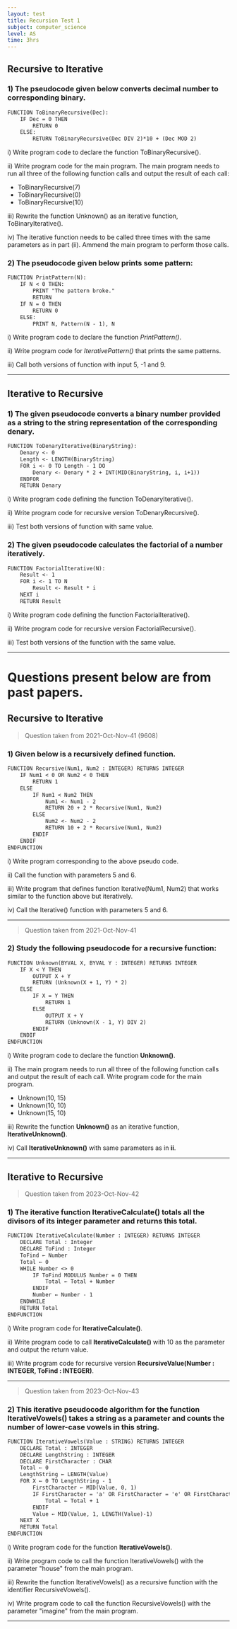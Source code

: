 ```yaml
---
layout: test
title: Recursion Test 1
subject: computer_science
level: AS
time: 3hrs
---
```


## Recursive to Iterative

### 1) The pseudocode given below converts decimal number to corresponding binary.

```markdown
FUNCTION ToBinaryRecursive(Dec):
    IF Dec = 0 THEN
        RETURN 0
    ELSE:
        RETURN ToBinaryRecursive(Dec DIV 2)*10 + (Dec MOD 2)
```

i) Write program code to declare the function ToBinaryRecursive().

ii) Write program code for the main program. The main program needs to run all three of the following function calls and output the result
of each call:

- ToBinaryRecursive(7)
- ToBinaryRecursive(0)
- ToBinaryRecursive(10)

iii) Rewrite the function Unknown() as an iterative function, ToBinaryIterative().

iv) The iterative function needs to be called three times with the same parameters as in part (ii). Ammend the main program to perform those calls.

### 2) The pseudocode given below prints some pattern:

```markdown
FUNCTION PrintPattern(N):
    IF N < 0 THEN:
        PRINT "The pattern broke."
        RETURN
    IF N = 0 THEN
        RETURN 0
    ELSE:
        PRINT N, Pattern(N - 1), N
```

i) Write program code to declare the function *PrintPattern()*.

ii) Write program code for *IterativePattern()* that prints the same patterns.

iii) Call both versions of function with input 5, -1 and 9.

---

## Iterative to Recursive

### 1) The given pseudocode converts a binary number provided as a string to the string representation of the corresponding denary.

```markdown
FUNCTION ToDenaryIterative(BinaryString):
    Denary <- 0
    Length <- LENGTH(BinaryString)
    FOR i <- 0 TO Length - 1 DO
        Denary <- Denary * 2 + INT(MID(BinaryString, i, i+1))
    ENDFOR
    RETURN Denary
```

i) Write program code defining the function ToDenaryIterative().

ii) Write program code for recursive version ToDenaryRecursive().

iii) Test both versions of function with same value.

### 2) The given pseudocode calculates the factorial of a number iteratively.

```markdown
FUNCTION FactorialIterative(N):
    Result <- 1
    FOR i <- 1 TO N
        Result <- Result * i
    NEXT i
    RETURN Result
```

i) Write program code defining the function FactorialIterative().

ii) Write program code for recursive version FactorialRecursive().

iii) Test both versions of the function with the same value.

---

# Questions present below are from past papers.

## Recursive to Iterative

> Question taken from 2021-Oct-Nov-41 (9608)

### 1) Given below is a recursively defined function.

```markdown
FUNCTION Recursive(Num1, Num2 : INTEGER) RETURNS INTEGER
    IF Num1 < 0 OR Num2 < 0 THEN
        RETURN 1
    ELSE
        IF Num1 < Num2 THEN
            Num1 <- Num1 - 2
            RETURN 20 + 2 * Recursive(Num1, Num2)
        ELSE
            Num2 <- Num2 - 2
            RETURN 10 + 2 * Recursive(Num1, Num2)
        ENDIF
    ENDIF
ENDFUNCTION
```

i) Write program corresponding to the above pseudo code.

ii) Call the function with parameters 5 and 6.

iii) Write program that defines function Iterative(Num1, Num2) that works similar to the function above but iteratively.

iv) Call the Iterative() function with parameters 5 and 6.


---

> Question taken from 2021-Oct-Nov-41

### 2) Study the following pseudocode for a recursive function:

```markdown
FUNCTION Unknown(BYVAL X, BYVAL Y : INTEGER) RETURNS INTEGER
    IF X < Y THEN
        OUTPUT X + Y
        RETURN (Unknown(X + 1, Y) * 2)
    ELSE
        IF X = Y THEN
            RETURN 1
        ELSE
            OUTPUT X + Y
            RETURN (Unknown(X - 1, Y) DIV 2)
        ENDIF
    ENDIF
ENDFUNCTION
```

i) Write program code to declare the function **Unknown()**. 

ii) The main program needs to run all three of the following function calls and output the result
of each call. Write program code for the main program.

- Unknown(10, 15)
- Unknown(10, 10)
- Unknown(15, 10)

iii) Rewrite the function **Unknown()** as an iterative function, **IterativeUnknown()**.

iv) Call **IterativeUnknown()** with same parameters as in **ii**.

---

## Iterative to Recursive

> Question taken from 2023-Oct-Nov-42

### 1) The iterative function IterativeCalculate() totals all the divisors of its integer parameter and returns this total.

```markdown
FUNCTION IterativeCalculate(Number : INTEGER) RETURNS INTEGER
    DECLARE Total : Integer
    DECLARE ToFind : Integer
    ToFind ← Number
    Total ← 0
    WHILE Number <> 0
        IF ToFind MODULUS Number = 0 THEN
            Total ← Total + Number
        ENDIF
        Number ← Number - 1
    ENDWHILE
    RETURN Total
ENDFUNCTION
```

i) Write program code for **IterativeCalculate()**.

ii) Write program code to call **IterativeCalculate()** with 10 as the parameter and
output the return value.

iii)  Write program code for recursive version **RecursiveValue(Number : INTEGER, ToFind : INTEGER)**.

---

> Question taken from 2023-Oct-Nov-43

### 2) This iterative pseudocode algorithm for the function IterativeVowels() takes a string as a parameter and counts the number of lower-case vowels in this string.

```markdown
FUNCTION IterativeVowels(Value : STRING) RETURNS INTEGER
    DECLARE Total : INTEGER
    DECLARE LengthString : INTEGER
    DECLARE FirstCharacter : CHAR
    Total ← 0
    LengthString ← LENGTH(Value)
    FOR X ← 0 TO LengthString - 1
        FirstCharacter ← MID(Value, 0, 1)
        IF FirstCharacter = 'a' OR FirstCharacter = 'e' OR FirstCharacter = 'i' OR FirstCharacter = 'o' OR FirstCharacter = 'u' THEN
            Total ← Total + 1
        ENDIF
        Value ← MID(Value, 1, LENGTH(Value)-1)
    NEXT X
    RETURN Total
ENDFUNCTION
```

i) Write program code for the function **IterativeVowels()**.

ii) Write program code to call the function IterativeVowels() with the parameter
"house" from the main program.

iii) Rewrite the function IterativeVowels() as a recursive function with the identifier RecursiveVowels().

iv) Write program code to call the function RecursiveVowels() with the parameter "imagine" from the main program.

---